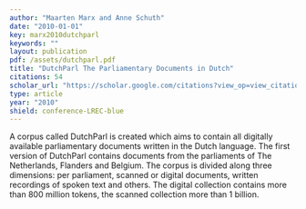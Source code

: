 ```yaml
---
author: "Maarten Marx and Anne Schuth"
date: "2010-01-01"
key: marx2010dutchparl
keywords: ""
layout: publication
pdf: /assets/dutchparl.pdf
title: "DutchParl The Parliamentary Documents in Dutch"
citations: 54
scholar_url: "https://scholar.google.com/citations?view_op=view_citation&hl=en&user=Y3ahb_wAAAAJ&pagesize=100&citation_for_view=Y3ahb_wAAAAJ:u-x6o8ySG0sC"
type: article
year: "2010"
shield: conference-LREC-blue
---
```


A corpus called DutchParl is created which aims to contain all digitally available parliamentary documents written in
the Dutch language. The first version of DutchParl contains documents from the parliaments of The Netherlands, Flanders
and Belgium. The corpus is divided along three dimensions: per parliament, scanned or digital documents, written
recordings of spoken text and others. The digital collection contains more than 800 million tokens, the scanned
collection more than 1 billion.
